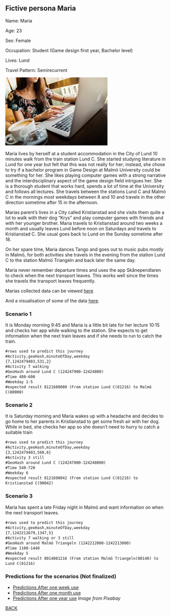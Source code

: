 ## Fictive persona Maria
Name: Maria

Age: 23

Sex: Female

Occupation: Student (Game design first year, Bachelor level)

Lives: Lund

Travel Pattern: Semirecurrent

![Maria](https://github.com/k3larra/commuter/raw/master/images/Maria321.jpg)

Maria lives by herself at a student accommodation in the City of Lund 10 minutes walk from the train station Lund C. She started studying literature in Lund for one year but felt that this was not really for her; instead, she chose to try if a bachelor program in Game Design at Malmö University could be something for her. She likes playing computer games with a strong narrative and the interdisciplinary aspect of the game design field intrigues her.  She is a thorough student that works hard, spends a lot of time at the University and follows all lectures.  She travels between the stations Lund C and Malmö C in the mornings most weekdays between 8 and 10 and travels in the other direction sometime after 15 in the afternoon.

Marias parent’s lives in a City called Kristianstad and she visits them quite a lot to walk with their dog “Krys” and play computer games with friends and with her younger brother.  Maria travels to Kristianstad around two weeks a month and usually leaves Lund before noon on Saturdays and travels to Kristianstad C. She usual goes back to Lund on the Sunday sometime after 18.

On her spare time, Maria dances Tango and goes out to music pubs mostly in Malmö, for both activities she travels in the evening from the station Lund C to the station Malmö Triangeln and back later the same day.

Maria never remember departure times and uses the app Skånependlaren to check when the next transport leaves. This works well since the times she travels the transport leaves frequently.

Marias collected data can be viewed [here](data/tnK534JMwwfhvUEycn69HPbhqkt2.csv)

And a visualisation of some of the data [here](Maria_dataview.ipynb).

### Scenario 1
It is Monday morning 9:45 and Maria is a little bit late for her lecture 10:15 and checks her app while walking to the station. She expects to get information when the next train leaves and if she needs to run to catch the train.

```
#rows used to predict this journey
#Activity,geoHash,minuteOfDay,weekday
{7,1242479403,531,2}
#Activity 7 walking
#GeoHash around Lund C (124247900-12424800)
#Time 480-600
#Weekday 1-5
#expected result 8121680000 (From station Lund C(81216) to Malmö C(80000)
```

### Scenario 2
It is Saturday morning and Maria wakes up with a headache and decides to go home to her parents in Kristianstad to get some fresh air with her dog. While in bed, she checks her app so she doesn’t need to hurry to catch a suitable train
```
#rows used to predict this journey
#Activity,geoHash,minuteOfDay,weekday
{3,1242479403,560,6}
#Activity 3 still
#GeoHash around Lund C (124247000-124248000)
#Time 540-720
#Weekday 6
#expected result 8121690042 (From station Lund C(81216) to Kristianstad C(90042)
```
### Scenario 3
Maria has spent a late Friday night in Malmö and want information on when the next transport leaves.

```
#rows used to predict this journey
#Activity,geoHash,minuteOfDay,weekday
{7,1242212679,1347,5}
#Activity 7 walking or 3 still
#GeoHash around Malmö Triangeln (1242212000-1242213000)
#Time 1100-1440
#Weekday 5
#expected result 8014081216 (From station Malmö Triangeln(80140) to Lund C(81216)
```

### Predictions for the scenarios (Not finalized)
* [Predictions After one week use](Maria_week.ipynb)
* [Predictions After one month use](Maria_month.ipynb)
* [Predictions After one year use](Maria_year.ipynb)
*Image from Pixabay*

[BACK](README.md)
